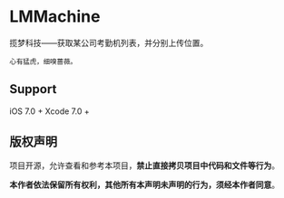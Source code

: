 # LMMachine
揽梦科技——获取某公司考勤机列表，并分别上传位置。

```
心有猛虎，细嗅蔷薇。
```

## Support

iOS 7.0 +
Xcode 7.0 +



## 版权声明

项目开源，允许查看和参考本项目，**禁止直接拷贝项目中代码和文件等行为**。

**本作者依法保留所有权利，其他所有本声明未声明的行为，须经本作者同意**。
